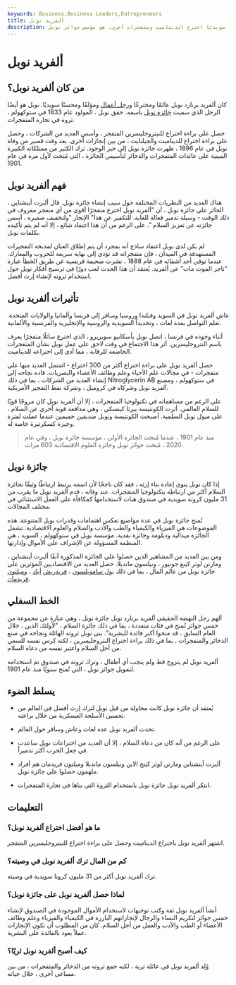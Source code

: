 ```yaml
---
keywords: Business,Business Leaders,Entrepreneurs
title: ألفريد نوبل
description: كان ألفريد نوبل كيميائيًا ومهندسًا سويديًا اخترع الديناميت ومتفجرات أخرى. هو مؤسس جوائز نوبل.
---
```


# ألفريد نوبل
## من كان ألفريد نوبل؟

كان ألفريد برنارد نوبل عالمًا ومخترعًا [ورجل أعمال](/entrepreneur) ومؤلفًا ومحسنًا سويديًا. نوبل هو أيضًا الرجل الذي سميت [جائزة نوبل](/nobel-memorial-prize-in-economic-sciences) باسمه. حقق نوبل ، المولود عام 1833 في ستوكهولم ، ثروة في تجارة المتفجرات.

حصل على براءة اختراع للنيتروجليسرين المتفجر ، وأسس العديد من الشركات ، وحصل على براءة اختراع للديناميت والجيلنايت ، من بين إنجازات أخرى. بعد وقت قصير من وفاة نوبل في عام 1896 ، ظهرت جائزة نوبل إلى حيز الوجود. ترك الكثير من ممتلكاته الكبيرة المبنية على عائدات المتفجرات والذخائر لتأسيس الجائزة ، التي مُنحت لأول مرة في عام 1901.

## فهم ألفريد نوبل

هناك العديد من النظريات المختلفة حول سبب إنشاء جائزة نوبل. قال ألبرت أينشتاين ، الحائز على جائزة نوبل ، أن "ألفريد نوبل اخترع متفجرًا أقوى من أي متفجر معروف في ذلك الوقت - وسيلة تدمير فعالة للغاية. للتكفير عن هذا" الإنجاز "ولتخفيف ضميره ، أسس جائزته عن تعزيز السلام ". على الرغم من أن هذا اعتقاد شائع ، إلا أنه لم يتم تأكيده بكلمات نوبل.

لم يكن لدى نوبل اعتقاد ساذج أنه بمجرد أن يتم إطلاق العنان لمذبحة التفجيرات المستهدفة في الميدان ، فإن متفجراته قد تؤدي إلى نهاية سريعة للحروب والمعارك. عندما توفي أحد أشقائه في عام 1888 ، نشرت صحيفة فرنسية عن طريق الخطأ عبارة "تاجر الموت مات" عن ألفريد. يُعتقد أن هذا الحدث لعب دورًا في ترسيخ أفكار نوبل حول استخدام ثروته لإنشاء إرث أفضل.

## تأثيرات ألفريد نوبل

عاش ألفريد نوبل في السويد وفنلندا وروسيا وسافر إلى فرنسا وألمانيا والولايات المتحدة. تعلم التواصل بعدة لغات ، وتحديداً السويدية والروسية والإنجليزية والفرنسية والألمانية.

أثناء وجوده في فرنسا ، اتصل نوبل بأسكانيو سوبريرو ، الذي اخترع سائلًا متفجرًا يعرف باسم النتروجليسرين. أثر هذا الاجتماع في وقت لاحق على عمل نوبل بشأن المتفجرات الخاضعة للرقابة ، مما أدى إلى اختراعه للديناميت.

حصل ألفريد نوبل على براءة اختراع أكثر من 300 اختراع - اشتمل العديد منها على متفجرات - في مجالات علم الأحياء وعلم وظائف الأعضاء والبصريات. قاده نجاحه إلى إنشاء العديد من الشركات ، بما في ذلك Nitroglycerin AB في ستوكهولم ، ومصنع ألفريد نوبل وشركاه في كروميل ، وشركة نفط التفجير الأمريكية.

على الرغم من مساهماته في تكنولوجيا المتفجرات ، إلا أن ألفريد نوبل كان مروجًا قويًا للسلام العالمي. أثرت الكونتيسة بيرثا كينسكي ، وهي مدافعة قوية أخرى عن السلام ، على ميول نوبل السلمية. أصبحت الكونتيسة ونوبل صديقين حميمين عندما عملت لفترة وجيزة كسكرتيرة خاصة له.

> منذ عام 1901 ، عندما مُنحت الجائزة الأولى ، مؤسسة جائزة نوبل ، وفي عام 2020 ، مُنحت جوائز نوبل وجائزة العلوم الاقتصادية 603 مرات.

>

## جائزة نوبل

إذا كان نوبل ينوي إعادة بناء إرثه ، فقد كان ناجحًا لأن اسمه يرتبط ارتباطًا وثيقًا بجائزة السلام أكثر من ارتباطه بتكنولوجيا المتفجرات. عند وفاته ، قدم ألفريد نوبل ما يقرب من 31 مليون كرونة سويدية في صندوق هبات لاستخدامها كمكافأة على العمل الاستثنائي في مختلف المجالات.

تُمنح جائزة نوبل في عدة مواضيع تعكس اهتمامات وقدرات نوبل المتنوعة. هذه الموضوعات هي الفيزياء والكيمياء والطب والأدب والسلام والعلوم الاقتصادية. تشمل الجائزة ميدالية ودبلومة وجائزة نقدية. مؤسسة نوبل في ستوكهولم ، السويد ، هي المنظمة المسؤولة عن الإشراف على الأموال وإدارتها.

ومن بين العديد من المشاهير الذين حصلوا على الجائزة المذكورة آنفًا ألبرت أينشتاين ، ومارتن لوثر كينغ جونيور ، ونيلسون مانديلا. حصل العديد من الاقتصاديين المؤثرين على جائزة نوبل من عالم المال ، بما في ذلك [بول سامويلسون](/paul-samuelson) ، [فريدريش](/friedrich-hayek) [أيك](/friedrich-hayek) ، [وميلتون فريدمان](/milton-friedman).

## الخط السفلي

ألهم رجل النهضة الحقيقي ألفريد برنارد نوبل جائزة نوبل ، وهي عبارة عن مجموعة من خمس جوائز تُمنح في فئات متعددة ، بما في ذلك جائزة السلام ، "لأولئك الذين ، خلال العام السابق ، قد منحوا أكبر فائدة للبشرية". بنى نوبل ثروته الهائلة ونجاحه في صنع الذخائر والمتفجرات ، بما في ذلك براءة اختراع النتروجليسرين ، لكنه كرس نفسه للسعي من أجل السلام واعتبر نفسه من دعاة السلام.

ألفريد نوبل لم يتزوج قط ولم ينجب أي أطفال ، وترك ثروته في صندوق تم استخدامه لتمويل جوائز نوبل ، التي تُمنح سنويًا منذ عام 1901.

## يسلط الضوء

- يُعتقد أن جائزة نوبل كانت محاولة من قبل نوبل لترك إرث أفضل في العالم من تحسين الأسلحة العسكرية من خلال براعته.

- تحدث ألفريد نوبل عدة لغات وعاش وسافر حول العالم.

- على الرغم من أنه كان من دعاة السلام ، إلا أن العديد من اختراعات نوبل ساعدت في جعل الحرب أكثر تدميراً.

- ألبرت أينشتاين ومارتن لوثر كينج الابن ونيلسون مانديلا وميلتون فريدمان هم أفراد ملهمون حصلوا على جائزة نوبل.

- ابتكر ألفريد نوبل جائزة نوبل باستخدام الثروة التي بناها في تجارة المتفجرات.

## التعليمات

### ما هو أفضل اختراع ألفريد نوبل؟

اشتهر ألفريد نوبل باختراع الديناميت وحصل على براءة اختراع للنيتروجليسرين المتفجر.

### كم من المال ترك ألفريد نوبل في وصيته؟

ترك ألفريد نوبل أكثر من 31 مليون كرونا سويدية في وصيته.

### لماذا حصل ألفريد نوبل على جائزة نوبل؟

أنشأ ألفريد نوبل ثقة وكتب توجيهات لاستخدام الأموال الموجودة في الصندوق لإنشاء خمس جوائز لتكريم النساء والرجال لإنجازاتهم البارزة في الكيمياء والفيزياء وعلم وظائف الأعضاء أو الطب والأدب والعمل من أجل السلام. كان من المطلوب أن تكون الإنجازات عملاً يعود بالفائدة على البشرية.

### كيف أصبح ألفريد نوبل ثريًا؟

وُلِد ألفريد نوبل في عائلة ثرية ، لكنه جمع ثروته من الذخائر والمتفجرات ، من بين مساعي أخرى ، خلال حياته.

